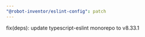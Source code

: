 ```yaml
---
"@robot-inventor/eslint-config": patch
---
```


fix(deps): update typescript-eslint monorepo to v8.33.1
